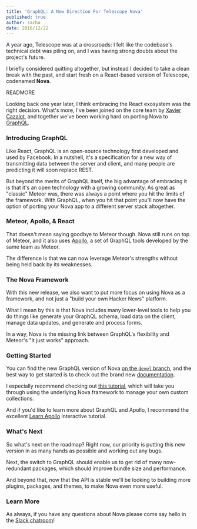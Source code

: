 ```yaml
---
title: 'GraphQL: A New Direction For Telescope Nova'
published: true
author: sacha
date: 2016/12/22
---
```


A year ago, Telescope was at a crossroads: I felt like the codebase's technical debt was piling on, and I was having strong doubts about the project's future.

I briefly considered quitting altogether, but instead I decided to take a clean break with the past, and start fresh on a React-based version of Telescope, codenamed **Nova**. 

READMORE

Looking back one year later, I think embracing the React exosystem was the right decision. What's more, I've been joined on the core team by [Xavier Cazalot](https://github.com/xavcz/), and together we've been working hard on porting Nova to [GraphQL](http://graphql.org).

### Introducing GraphQL

Like React, GraphQL is an open-source technology first developed and used by Facebook. In a nutshell, it's a specification for a new way of transmitting data between the server and client, and many people are predicting it will soon replace REST. 

But beyond the merits of GraphQL itself, the big advantage of embracing it is that it's an open technology with a growing community. As great as "classic" Meteor was, there was always a point where you hit the limits of the framework. With GraphQL, when you hit that point you'll now have the option of porting your Nova app to a different server stack altogether.

### Meteor, Apollo, & React

That doesn't mean saying goodbye to Meteor though. Nova still runs on top of Meteor, and it also uses [Apollo](http://www.apollodata.com/), a set of GraphQL tools developed by the same team as Meteor. 

The difference is that we can now leverage Meteor's strengths without being held back by its weaknesses. 

### The Nova Framework

With this new release, we also want to put more focus on using Nova as a framework, and not just a "build your own Hacker News" platform.

What I mean by this is that Nova includes many lower-level tools to help you do things like generate your GraphQL schema, load data on the client, manage data updates, and generate and process forms. 

In a way, Nova is the missing link between GraphQL's flexibility and Meteor's "it just works" approach.

### Getting Started

You can find the new GraphQL version of Nova [on the `devel` branch](https://github.com/TelescopeJS/Telescope/tree/devel), and the best way to get started is to check out the brand new [documentation](http://nova-docs.telescopeapp.org). 

I especially recommend checking out [this tutorial](http://nova-docs.telescopeapp.org/tutorial-framework.html), which will take you through using the underlying Nova framework to manage your own custom collections. 

And if you'd like to learn more about GraphQL and Apollo, I recommend the excellent [Learn Apollo](https://www.learnapollo.com/) interactive tutorial. 

### What's Next

So what's next on the roadmap? Right now, our priority is putting this new version in as many hands as possible and working out any bugs. 

Next, the switch to GraphQL should enable us to get rid of many now-redundant packages, which should improve bundle size and performance. 

And beyond that, now that the API is stable we'll be looking to building more plugins, packages, and themes, to make Nova even more useful. 

### Learn More

As always, if you have any questions about Nova please come say hello in the [Slack chatroom](http://slack.telescopeapp.org)!